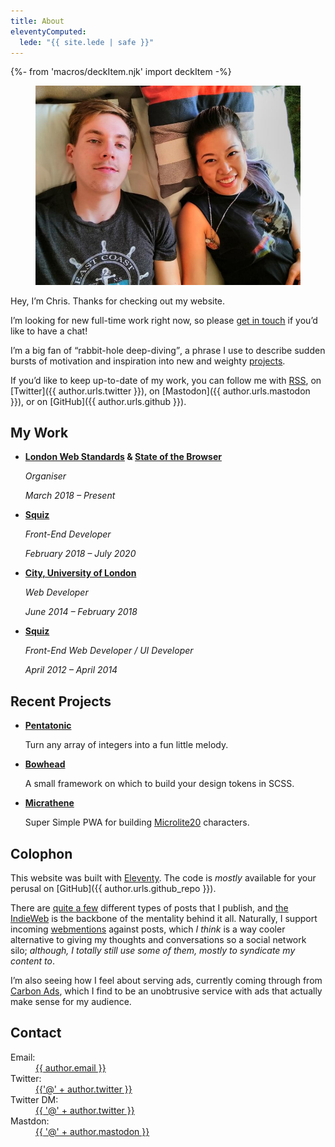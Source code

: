```yaml
---
title: About
eleventyComputed:
  lede: "{{ site.lede | safe }}"
---
```

{%- from 'macros/deckItem.njk' import deckItem -%}

<figure>
    <picture>
        <source type="image/webp" srcset="/images/content/rachel-and-i.webp" />
        <img src="/images/content/rachel-and-i.jpg" alt="Chris Burnell" loading="lazy">
    </picture>
</figure>

Hey, I’m <span class=" [ canada ] ">Chris</span>. Thanks for checking out my website.

<div class=" [ box ] ">I’m looking for new full-time work right now, so please <a href="#contact">get in touch</a> if you’d like to have a chat!</div>

I’m a big fan of <q>rabbit-hole deep-diving</q>, a phrase I use to describe sudden bursts of motivation and inspiration into new and weighty [projects](/projects/).

If you’d like to keep up-to-date of my work, you can follow me with [RSS](/feed.xml), on [Twitter]({{ author.urls.twitter }}), on [Mastodon]({{ author.urls.mastodon }}), or on [GitHub]({{ author.urls.github }}).

## My Work

- **[London Web Standards](https://londonwebstandards.org) & [State of the Browser](https://stateofthebrowser.com)**

    *Organiser*

    *March 2018 – Present*

- **[Squiz](https://squiz.net)**

    *Front-End Developer*

    *February 2018 – July 2020*

- **[City, University of London](https://city.ac.uk)**

    *Web Developer*

    *June 2014 – February 2018*

- **[Squiz](https://squiz.net)**

    *Front-End Web Developer / UI Developer*

    *April 2012 – April 2014*

## Recent Projects

- **[Pentatonic](/pentatonic/)**

    Turn any array of integers into a fun little melody.

- **[Bowhead](/bowhead/)**

    A small framework on which to build your design tokens in SCSS.

- **[Micrathene](https://micro.bloodbuilder.online/)**

    Super Simple PWA for building [Microlite20](https://micro.bloodbuilder.online/docs/Microlite20.pdf) characters.

## Colophon

This website was built with [Eleventy](https://11ty.dev). The code is *mostly* available for your perusal on [GitHub]({{ author.urls.github_repo }}).

There are [quite a few](/archive/) different types of posts that I publish, and [the IndieWeb](https://indieweb.org) is the backbone of the mentality behind it all. Naturally, I support incoming [webmentions](https://indieweb.org/webmention) against posts, which *I think* is a way cooler alternative to giving my thoughts and conversations so a social network silo; *although, I totally still use some of them, mostly to syndicate my content to*.

I’m also seeing how I feel about serving ads, currently coming through from [Carbon Ads](https://www.carbonads.net), which I find to be an unobtrusive service with ads that actually make sense for my audience.

## Contact

<dl>
    <dt>Email:</dt>
    <dd><a class=" [ canada ] " href="mailto:{{ author.email }}">{{ author.email }}</a></dd>
    <dt>Twitter:</dt>
    <dd><a class=" [ canada ] " href="{{ author.urls.twitter }}">{{'@' + author.twitter }}</a></dd>
    <dt>Twitter DM:</dt>
    <dd><a class=" [ canada ] " href="https://twitter.com/messages/compose?recipient_id={{ author.twitter }}">{{ '@' + author.twitter }}</a></dd>
    <dt>Mastdon:</dt>
    <dd><a class=" [ canada ] " href="{{ author.urls.mastodon }}">{{ '@' + author.mastodon }}</a></dd>
</dl>
